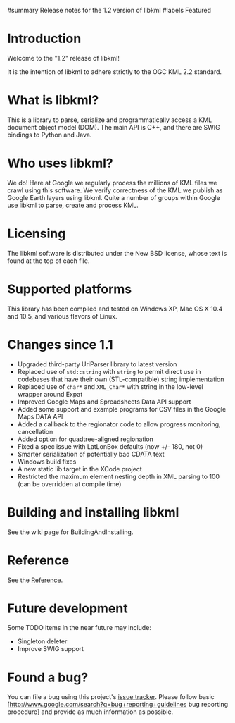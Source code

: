 ﻿#summary Release notes for the 1.2 version of libkml
#labels Featured

# Introduction #

Welcome to the "1.2" release of libkml!

It is the intention of libkml to adhere strictly to the OGC KML 2.2 standard.

# What is libkml? #

This is a library to parse, serialize and programmatically access a KML
document object model (DOM). The main API is C++, and there are SWIG
bindings to Python and Java.

# Who uses libkml? #

We do! Here at Google we regularly process the millions of KML files we crawl using
this software.  We verify correctness of the KML we publish as Google Earth
layers using libkml.  Quite a number of groups within Google use libkml to
parse, create and process KML.

# Licensing #

The libkml software is distributed under the New BSD license, whose text is
found at the top of each file.

# Supported platforms #

This library has been compiled and tested on Windows XP, Mac OS X 10.4 and
10.5, and various flavors of Linux.

# Changes since 1.1 #

  * Upgraded third-party UriParser library to latest version
  * Replaced use of `std::string` with `string` to permit direct use in codebases that have their own (STL-compatible) string implementation
  * Replaced use of `char*` and `XML_Char*` with string in the low-level wrapper around Expat
  * Improved Google Maps and Spreadsheets Data API support
  * Added some support and example programs for CSV files in the Google Maps DATA API
  * Added a callback to the regionator code to allow progress monitoring, cancellation
  * Added option for quadtree-aligned regionation
  * Fixed a spec issue with LatLonBox defaults (now +/- 180, not 0)
  * Smarter serialization of potentially bad CDATA text
  * Windows build fixes
  * A new static lib target in the XCode project
  * Restricted the maximum element nesting depth in XML parsing to 100 (can be overridden at compile time)

# Building and installing libkml #

See the wiki page for BuildingAndInstalling.

# Reference #

See the [Reference](Reference.md).

# Future development #

Some TODO items in the near future may include:

  * Singleton deleter
  * Improve SWIG support

# Found a bug? #

You can file a bug using this project's
[issue tracker](http://code.google.com/p/libkml/issues/list). Please follow
basic [http://www.google.com/search?q=bug+reporting+guidelines bug reporting
procedure] and provide as much information as possible.